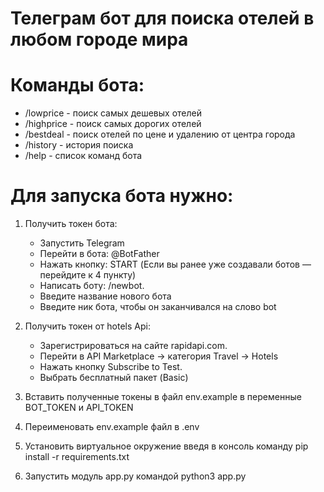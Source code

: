 # Телеграм бот для поиска отелей в любом городе мира

# Команды бота:

* /lowprice - поиск cамых дешевых отелей
* /highprice - поиск самых дорогих отелей
* /bestdeal - поиск отелей по цене и удалению от центра города
* /history - история поиска
* /help - список команд бота
   
# Для запуска бота нужно:

1) Получить токен бота:

    * Запустить Telegram
    * Перейти в бота: @BotFather
    * Нажать кнопку: START (Если вы ранее уже создавали ботов — перейдите к 4 пункту)
    * Написать боту: /newbot.
    * Введите название нового бота
    * Введите ник бота, чтобы он заканчивался на слово bot                                                                                                                                                                                                                                                                                                                                                                                                                                                                                                                                                                                                                                                                                                                                                                                                                                                                                                                                        

      
2) Получить токен от hotels Api:

    * Зарегистрироваться на сайте rapidapi.com.
    * Перейти в API Marketplace → категория Travel → Hotels
    * Нажать кнопку Subscribe to Test.
    * Выбрать бесплатный пакет (Basic)


3) Вставить полученные токены в файл env.example в переменные BOT_TOKEN и API_TOKEN


4) Переименовать env.example файл в .env


5) Установить виртуальное окружение введя в консоль команду pip install -r requirements.txt


6) Запустить модуль app.py командой python3 app.py